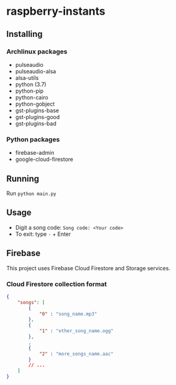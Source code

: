 # raspberry-instants

## Installing

### Archlinux packages

- pulseaudio
- pulseaudio-alsa
- alsa-utils
- python (3.7)
- python-pip
- python-cairo
- python-gobject
- gst-plugins-base
- gst-plugins-good
- gst-plugins-bad

### Python packages

- firebase-admin
- google-cloud-firestore

## Running

Run `python main.py`


## Usage

- Digit a song code: `Song code: <Your code>`
- To exit: type `-` + Enter


## Firebase

This project uses Firebase Cloud Firestore and Storage services.

### Cloud Firestore collection format

```json
{
    "songs": [
        {
            "0" : "song_name.mp3"
        },
        {
            "1" : "other_song_name.ogg"
        },
        ,
        {
            "2" : "more_songs_name.aac"
        }
        // ...
    ]
}
```